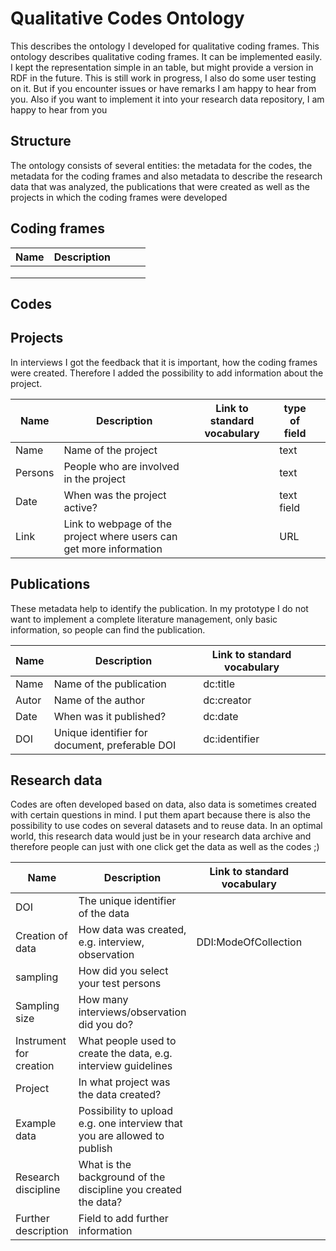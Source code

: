 # Qualitative Codes Ontology
This describes the ontology I developed for qualitative coding frames. This ontology describes qualitative coding frames. It can be implemented easily. I kept the representation simple in an table, but might provide a version in RDF in the future. This is still work in progress, I also do some user testing on it. But if you encounter issues or have remarks I am happy to hear from you. Also if you want to implement it into your research data repository, I am happy to hear from you

## Structure
The ontology consists of several entities: the metadata for the codes, the metadata for the coding frames and also metadata to describe the research data that was analyzed, the publications that were created as well as the projects in which the coding frames were developed

## Coding frames
|Name   |Description   |   |   |   |
|---|---|---|---|---|
|   |   |   |   |   |
|   |   |   |   |   |
|   |   |   |   |   |

## Codes

## Projects
In interviews I got the feedback that it is important, how the coding frames were created. Therefore I added the possibility to add information about the project.

|Name   |Description   |Link to standard vocabulary   |type of field   |   |
|---|---|---|---|---|
|Name   |Name of the project   |   |text   |   |
|Persons   |People who are involved in the project   |   |text   |   |
|Date   |When was the project active?   |  |text field   |   |
|Link   |Link to webpage of the project where users can get more information |   |URL   |   |

## Publications
These metadata help to identify the publication. In my prototype I do not want to implement a complete literature management, only basic information, so people can find the publication.

|Name   |Description   |Link to standard vocabulary   |   |   |
|---|---|---|---|---|
|Name   |Name of the publication   |dc:title   |   |   |
|Autor   |Name of the author   |dc:creator   |   |   |
|Date   |When was it published?   |dc:date   |   |   |
|DOI   |Unique identifier for document, preferable DOI   |dc:identifier   |   |   |

## Research data
Codes are often developed based on data, also data is sometimes created with certain questions in mind. I put them apart because there is also the possibility to use codes on several datasets and to reuse data. In an optimal world, this research data would just be in your research data archive and therefore people can just with one click get the data as well as the codes ;)

|Name   |Description   |Link to standard vocabulary   |   |   |
|---|---|---|---|---|
|DOI   |The unique identifier of the data|   |   |   |
|Creation of data| How data was created, e.g. interview, observation|DDI:ModeOfCollection
|sampling|How did you select your test persons| |  | ||
|Sampling size|How many interviews/observation did you do?
|Instrument for creation|What people used to create the data, e.g. interview guidelines
|Project|In what project was the data created?   |   |   |   |
|Example data|Possibility to upload e.g. one interview that you are allowed to publish|   |   |   |
|Research discipline|What is the background of the discipline you created the data?
|Further description|Field to add further information
